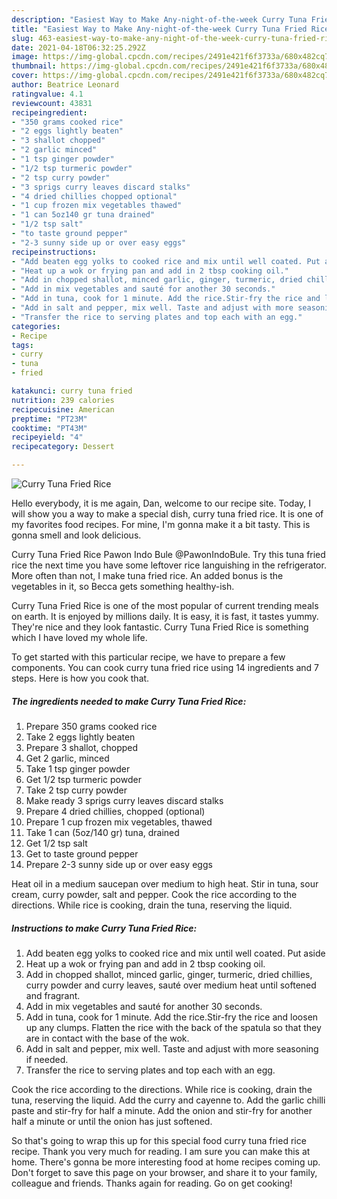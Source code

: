 ```yaml
---
description: "Easiest Way to Make Any-night-of-the-week Curry Tuna Fried Rice"
title: "Easiest Way to Make Any-night-of-the-week Curry Tuna Fried Rice"
slug: 463-easiest-way-to-make-any-night-of-the-week-curry-tuna-fried-rice
date: 2021-04-18T06:32:25.292Z
image: https://img-global.cpcdn.com/recipes/2491e421f6f3733a/680x482cq70/curry-tuna-fried-rice-recipe-main-photo.jpg
thumbnail: https://img-global.cpcdn.com/recipes/2491e421f6f3733a/680x482cq70/curry-tuna-fried-rice-recipe-main-photo.jpg
cover: https://img-global.cpcdn.com/recipes/2491e421f6f3733a/680x482cq70/curry-tuna-fried-rice-recipe-main-photo.jpg
author: Beatrice Leonard
ratingvalue: 4.1
reviewcount: 43831
recipeingredient:
- "350 grams cooked rice"
- "2 eggs lightly beaten"
- "3 shallot chopped"
- "2 garlic minced"
- "1 tsp ginger powder"
- "1/2 tsp turmeric powder"
- "2 tsp curry powder"
- "3 sprigs curry leaves discard stalks"
- "4 dried chillies chopped optional"
- "1 cup frozen mix vegetables thawed"
- "1 can 5oz140 gr tuna drained"
- "1/2 tsp salt"
- "to taste ground pepper"
- "2-3 sunny side up or over easy eggs"
recipeinstructions:
- "Add beaten egg yolks to cooked rice and mix until well coated. Put aside"
- "Heat up a wok or frying pan and add in 2 tbsp cooking oil."
- "Add in chopped shallot, minced garlic, ginger, turmeric, dried chillies, curry powder and curry leaves, sauté over medium heat until softened and fragrant."
- "Add in mix vegetables and sauté for another 30 seconds."
- "Add in tuna, cook for 1 minute. Add the rice.Stir-fry the rice and loosen up any clumps. Flatten the rice with the back of the spatula so that they are in contact with the base of the wok."
- "Add in salt and pepper, mix well. Taste and adjust with more seasoning if needed."
- "Transfer the rice to serving plates and top each with an egg."
categories:
- Recipe
tags:
- curry
- tuna
- fried

katakunci: curry tuna fried 
nutrition: 239 calories
recipecuisine: American
preptime: "PT23M"
cooktime: "PT43M"
recipeyield: "4"
recipecategory: Dessert

---
```



![Curry Tuna Fried Rice](https://img-global.cpcdn.com/recipes/2491e421f6f3733a/680x482cq70/curry-tuna-fried-rice-recipe-main-photo.jpg)

Hello everybody, it is me again, Dan, welcome to our recipe site. Today, I will show you a way to make a special dish, curry tuna fried rice. It is one of my favorites food recipes. For mine, I'm gonna make it a bit tasty. This is gonna smell and look delicious.

Curry Tuna Fried Rice Pawon Indo Bule @PawonIndoBule. Try this tuna fried rice the next time you have some leftover rice languishing in the refrigerator. More often than not, I make tuna fried rice. An added bonus is the vegetables in it, so Becca gets something healthy-ish.

Curry Tuna Fried Rice is one of the most popular of current trending meals on earth. It is enjoyed by millions daily. It is easy, it is fast, it tastes yummy. They're nice and they look fantastic. Curry Tuna Fried Rice is something which I have loved my whole life.


To get started with this particular recipe, we have to prepare a few components. You can cook curry tuna fried rice using 14 ingredients and 7 steps. Here is how you cook that.

<!--inarticleads1-->

##### The ingredients needed to make Curry Tuna Fried Rice:

1. Prepare 350 grams cooked rice
1. Take 2 eggs lightly beaten
1. Prepare 3 shallot, chopped
1. Get 2 garlic, minced
1. Take 1 tsp ginger powder
1. Get 1/2 tsp turmeric powder
1. Take 2 tsp curry powder
1. Make ready 3 sprigs curry leaves discard stalks
1. Prepare 4 dried chillies, chopped (optional)
1. Prepare 1 cup frozen mix vegetables, thawed
1. Take 1 can (5oz/140 gr) tuna, drained
1. Get 1/2 tsp salt
1. Get to taste ground pepper
1. Prepare 2-3 sunny side up or over easy eggs


Heat oil in a medium saucepan over medium to high heat. Stir in tuna, sour cream, curry powder, salt and pepper. Cook the rice according to the directions. While rice is cooking, drain the tuna, reserving the liquid. 

<!--inarticleads2-->

##### Instructions to make Curry Tuna Fried Rice:

1. Add beaten egg yolks to cooked rice and mix until well coated. Put aside
1. Heat up a wok or frying pan and add in 2 tbsp cooking oil.
1. Add in chopped shallot, minced garlic, ginger, turmeric, dried chillies, curry powder and curry leaves, sauté over medium heat until softened and fragrant.
1. Add in mix vegetables and sauté for another 30 seconds.
1. Add in tuna, cook for 1 minute. Add the rice.Stir-fry the rice and loosen up any clumps. Flatten the rice with the back of the spatula so that they are in contact with the base of the wok.
1. Add in salt and pepper, mix well. Taste and adjust with more seasoning if needed.
1. Transfer the rice to serving plates and top each with an egg.


Cook the rice according to the directions. While rice is cooking, drain the tuna, reserving the liquid. Add the curry and cayenne to. Add the garlic chilli paste and stir-fry for half a minute. Add the onion and stir-fry for another half a minute or until the onion has just softened. 

So that's going to wrap this up for this special food curry tuna fried rice recipe. Thank you very much for reading. I am sure you can make this at home. There's gonna be more interesting food at home recipes coming up. Don't forget to save this page on your browser, and share it to your family, colleague and friends. Thanks again for reading. Go on get cooking!
